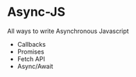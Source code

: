 # Async-JS
All ways to write Asynchronous Javascript

* Callbacks
* Promises
* Fetch API
* Async/Await
